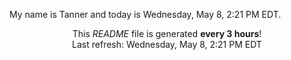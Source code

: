 My name is Tanner and today is Wednesday, May 8, 2:21 PM EDT.

<p align="center">This <i>README</i> file is generated <b>every 3 hours</b>!</br>Last refresh: Wednesday, May 8, 2:21 PM EDT<br /></p>
